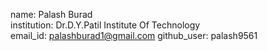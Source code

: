 name: Palash Burad  
institution: Dr.D.Y.Patil Institute Of Technology  
email_id: palashburad1@gmail.com
github_user: palash9561
